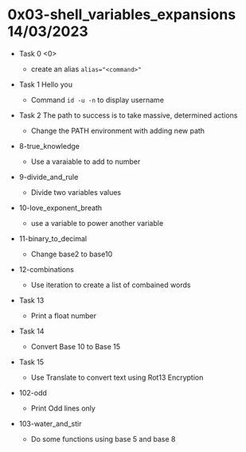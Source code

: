 # 0x03-shell_variables_expansions 14/03/2023

- Task 0 <0>

	- create an alias `alias="<command>"`

- Task 1 Hello you

	- Command `id -u -n` to display username

- Task 2 The path to success is to take massive, determined actions

	- Change the PATH environment with adding new path

- 8-true_knowledge

	- Use a varaiable to add to number

- 9-divide_and_rule
	
	- Divide two variables values

- 10-love_exponent_breath

	- use a variable to power another variable

- 11-binary_to_decimal

	- Change base2 to base10

- 12-combinations
	
	- Use iteration to create a list of combained words

- Task 13

	- Print a float number

- Task 14

	- Convert Base 10 to Base 15

- Task 15

	- Use Translate to convert text using Rot13 Encryption

- 102-odd 

	- Print Odd lines only

- 103-water_and_stir

	- Do some functions using base 5 and base 8
